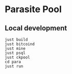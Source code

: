 # Parasite Pool

## Local development
```
just build
just bitcoind
just mine
just psql
just ckpool
cd para
just run
```
